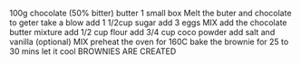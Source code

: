 100g chocolate (50% bitter)
butter 1 small box
Melt the buter and chocolate to geter
take a blow
add 1 1/2cup sugar
add 3 eggs
MIX
add the chocolate butter mixture
add 1/2 cup flour
add 3/4 cup coco powder
add salt and vanilla (optional)
MIX
preheat the oven for 160C 
bake the brownie for 25 to 30 mins
let it cool 
BROWNIES ARE CREATED
